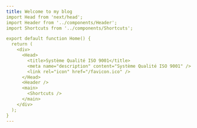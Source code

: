 ```yaml
---
title: Welcome to my blog
import Head from 'next/head';
import Header from '../components/Header';
import Shortcuts from '../components/Shortcuts';

export default function Home() {
  return (
    <div>
      <Head>
        <title>Système Qualité ISO 9001</title>
        <meta name="description" content="Système Qualité ISO 9001" />
        <link rel="icon" href="/favicon.ico" />
      </Head>
      <Header />
      <main>
        <Shortcuts />
      </main>
    </div>
  );
}
---
```



